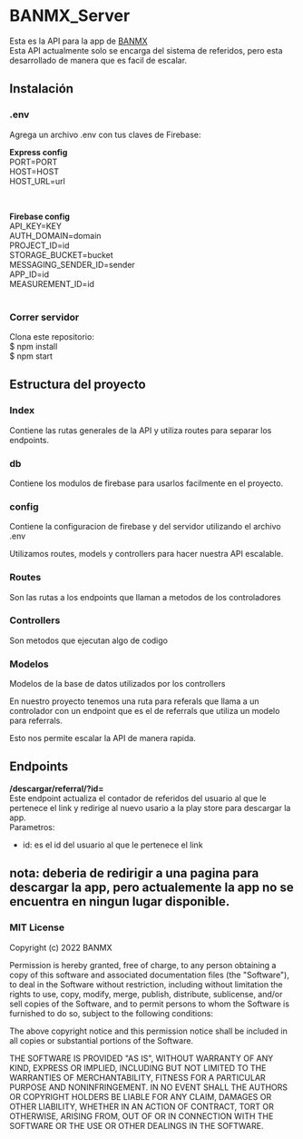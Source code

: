 # BANMX_Server

Esta es la API para la app de [BANMX](https://github.com/RicardoGLeal/BanMX)<br />
Esta API actualmente solo se encarga del sistema de referidos, pero esta desarrollado de manera que es facil de escalar.<br />

## Instalación

### .env

Agrega un archivo .env con tus claves de Firebase:<br />

**Express config**<br />
PORT=PORT<br />
HOST=HOST<br />
HOST_URL=url<br />

<br />

**Firebase config**<br />
API_KEY=KEY<br />
AUTH_DOMAIN=domain<br />
PROJECT_ID=id<br />
STORAGE_BUCKET=bucket<br />
MESSAGING_SENDER_ID=sender<br />
APP_ID=id<br />
MEASUREMENT_ID=id<br />
<br />

### Correr servidor

Clona este repositorio:<br />
$ npm install<br />
$ npm start<br />

## Estructura del proyecto

### Index

Contiene las rutas generales de la API y utiliza routes para separar los endpoints.

### db

Contiene los modulos de firebase para usarlos facilmente en el proyecto.

### config

Contiene la configuracion de firebase y del servidor utilizando el archivo .env<br />

Utilizamos routes, models y controllers para hacer nuestra API escalable.

### Routes

Son las rutas a los endpoints que llaman a metodos de los controladores

### Controllers

Son metodos que ejecutan algo de codigo

### Modelos

Modelos de la base de datos utilizados por los controllers<br />

En nuestro proyecto tenemos una ruta para referals que llama a un controlador con un endpoint que es el de referrals que utiliza un modelo para referrals.<br />

Esto nos permite escalar la API de manera rapida.

## Endpoints

**/descargar/referral/?id=**<br />
Este endpoint actualiza el contador de referidos del usuario al que le pertenece el link y redirige al nuevo usario a la play store para descargar la app.<br />
Parametros:<br />

- id: es el id del usuario al que le pertenece el link

nota: deberia de redirigir a una pagina para descargar la app, pero actualemente la app no se encuentra en ningun lugar disponible.
---

### MIT License

Copyright (c) 2022 BANMX

Permission is hereby granted, free of charge, to any person obtaining a copy
of this software and associated documentation files (the "Software"), to deal
in the Software without restriction, including without limitation the rights
to use, copy, modify, merge, publish, distribute, sublicense, and/or sell
copies of the Software, and to permit persons to whom the Software is
furnished to do so, subject to the following conditions:

The above copyright notice and this permission notice shall be included in all
copies or substantial portions of the Software.

THE SOFTWARE IS PROVIDED "AS IS", WITHOUT WARRANTY OF ANY KIND, EXPRESS OR
IMPLIED, INCLUDING BUT NOT LIMITED TO THE WARRANTIES OF MERCHANTABILITY,
FITNESS FOR A PARTICULAR PURPOSE AND NONINFRINGEMENT. IN NO EVENT SHALL THE
AUTHORS OR COPYRIGHT HOLDERS BE LIABLE FOR ANY CLAIM, DAMAGES OR OTHER
LIABILITY, WHETHER IN AN ACTION OF CONTRACT, TORT OR OTHERWISE, ARISING FROM,
OUT OF OR IN CONNECTION WITH THE SOFTWARE OR THE USE OR OTHER DEALINGS IN THE
SOFTWARE.
